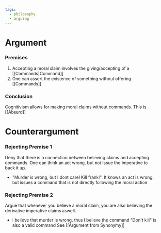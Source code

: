 ```yaml
---
tags:
  - philosophy
  - arguing
---
```

# Argument
### Premises
1. Accepting a moral claim involves the giving/accepting of a [[Commands|Command]]
3. One can assert the existence of something without offering [[Commands]]
### Conclusion
Cognitivism allows for making moral claims without commands. This is [[Absurd]]
# Counterargument
### Rejecting Premise 1
Deny that there is a connection between believing claims and accepting commands.
One can think an act wrong, but not issue the imperative to back it up.
- "Murder is wrong, but I dont care! Kill frank!". It knows an act is wrong, but issues a command that is not directly following the moral action
### Rejecting Premise 2
Argue that whenever you believe a moral claim, you are also believing the derivative imperative claims aswell.
- I believe that murder is wrong, thus I believe the command "Don't kill" is also a valid command
See [[Argument from Synonymy]]